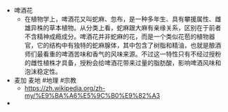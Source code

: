 - 啤酒花
	- 在植物学上，啤酒花又叫蛇麻、忽布，是一种多年生、具有攀援属性、雌雄异株的草本植物。从分类上看，蛇麻跟大麻有亲缘关系，区别在于前者不含精神成瘾成分。啤酒花并非蛇麻的花，而是一个类似花苞的植物器官，它的结构中有独特的蛇麻腺体，其中包含了树脂和精油，也就是酿酒师们最看重的啤酒苦味和香气的风味来源。不过这一特性只有不经过授粉的雌性植株才具备，授粉会给啤酒花带来过量的脂肪酸，影响啤酒风味和泡沫稳定性。
- 麦加 麦地 #地理 #宗教
	- https://zh.wikipedia.org/zh-my/%E9%BA%A6%E5%9C%B0%E9%82%A3
-